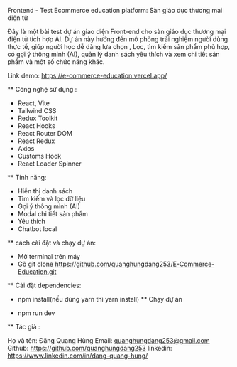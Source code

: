 Frontend - Test
Ecommerce education platform: Sàn giáo dục thương mại điện tử 

Đây là một bài test dự án giao diện Front-end cho sàn giáo dục thương mại điện tử tích hợp AI. Dự án này hướng đến mô phỏng trải nghiệm người dùng thực tế, giúp người học dễ dàng lựa chọn , Lọc, tìm kiếm sản phẩm phù hợp, có gợi ý thông minh (AI), quản lý danh sách yêu thích và xem chi tiết sản phẩm và một số chức năng khác.

Link demo: https://e-commerce-education.vercel.app/

** Công nghệ sử dụng : 

+ React, Vite
+ Tailwind CSS
+ Redux Toolkit
+ React Hooks
+ React Router DOM
+ React Redux
+ Axios
+ Customs Hook
+ React Loader Spinner

** Tính năng: 

+ Hiển thị danh sách 
+ Tìm kiếm và lọc dữ liệu
+ Gợi ý thông minh (AI)
+ Modal chi tiết sản phẩm
+ Yêu thích 
+ Chatbot local


** cách cài đặt và chạy dự án:

+ Mở terminal trên máy 
+ Gõ git clone https://github.com/quanghungdang253/E-Commerce-Education.git

** Cài đặt dependencies:

+ npm install(nếu dùng yarn thì yarn install)
** Chạy dự án

+ npm run dev


** Tác giả :

Họ và tên: Đặng Quang Hùng
Email: quanghungdang253@gmail.com
Github: https://github.com/quanghungdang253
linkedin: https://www.linkedin.com/in/dang-quang-hung/






